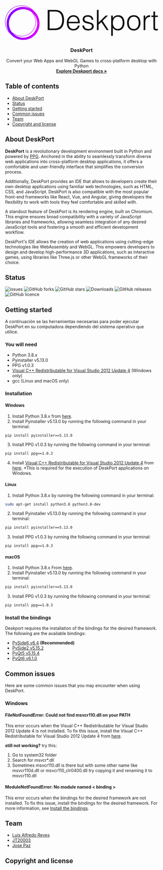 <link href="https://cdn.jsdelivr.net/npm/bootstrap@5.1.3/dist/css/bootstrap.min.css" rel="stylesheet" integrity="sha384-1BmE4kWBq78iYhFldvKuhfTAU6auU8tT94WrHftjDbrCEXSU1oBoqyl2QvZ6jIW3" crossorigin="anonymous">

<p align="center">
  <a href="#">
<svg width="506.35" height="114.14562669071238" viewBox="0 0 369.66666666666663 83.33333333333333" class="css-1j8o68f"><defs id="SvgjsDefs1014"><linearGradient id="SvgjsLinearGradient1019"><stop id="SvgjsStop1020" stop-color="#7f00ff" offset="0"></stop><stop id="SvgjsStop1021" stop-color="#e100ff" offset="1"></stop></linearGradient></defs><g id="SvgjsG1015" featurekey="symbolFeature-0" transform="matrix(0.9259259259259258,0,0,0.9259259259259258,-4.629629629629629,-4.629629629629629)" fill="url(#SvgjsLinearGradient1019)"><path xmlns="http://www.w3.org/2000/svg" fill="url(#SvgjsLinearGradient1019)" d="M95,52c0-12.871-5.692-24.431-14.682-32.318C72.431,10.692,60.871,5,48,5C24.29,5,5,24.29,5,48  c0,12.868,5.69,24.426,14.677,32.313C27.564,89.306,39.126,95,52,95c0.084,0,0.166-0.006,0.25-0.006S52.416,95,52.5,95  C75.972,95,95,75.972,95,52.5c0-0.084-0.006-0.166-0.006-0.25S95,52.084,95,52z M21.828,73.371  c-4.245-5.978-6.77-13.259-6.822-21.121c0.135-20.511,16.732-37.109,37.244-37.244c7.862,0.052,15.144,2.577,21.121,6.822  C80.224,28.473,84.5,37.758,84.5,48c0,20.126-16.374,36.5-36.5,36.5C37.758,84.5,28.473,80.224,21.828,73.371z M6,48  C6,24.841,24.841,6,48,6c9.858,0,18.926,3.422,26.1,9.13C67.637,11.242,60.076,9,52,9C28.29,9,9,28.29,9,52  c0,8.074,2.241,15.633,6.127,22.095C9.421,66.923,6,57.856,6,48z M52,89c-10.08,0-19.227-4.055-25.905-10.615  C32.269,82.854,39.838,85.5,48,85.5c20.678,0,37.5-16.822,37.5-37.5c0-8.162-2.646-15.731-7.115-21.905  C84.945,32.773,89,41.92,89,52C89,72.402,72.402,89,52,89z"></path></g><g id="SvgjsG1016" featurekey="nameFeature-0" transform="matrix(1.6873364480416888,0,0,1.6873364480416888,97.5330302945456,-7.8981695054024605)" fill="#111111"><path d="M13.08 40 l-9.84 0 l0 -28.8 l9.84 0 c3.2 0 6.2 0.2 8.88 2.16 c3.8 2.76 4.8 8.36 4.8 12.2 c0 3.8 -0.84 8.04 -3.48 10.92 c-2.64 2.96 -6.4 3.52 -10.2 3.52 z M5.96 13.52 l0 24.16 l6.52 0 c2.44 0 4.56 -0.16 6.76 -1.32 c3.84 -1.96 4.8 -6.88 4.8 -10.8 c0 -4.2 -0.92 -8.8 -4.96 -10.96 c-1.72 -0.92 -4.2 -1.08 -6.6 -1.08 l-6.52 0 z M33.24 28.2 l13.52 0 c0 -4.04 -2.24 -7.32 -6.56 -7.32 c-4.24 0 -6.48 3.4 -6.96 7.32 z M49.32 30.2 l-16.08 0 c-0.04 4.48 2.36 8.2 6.96 8.2 c3.12 0 5.56 -1.72 6.28 -4.76 l2.68 0 c-1.2 3.92 -3.68 6.92 -8.96 6.92 c-6.64 0 -9.52 -4.72 -9.52 -10.84 c0 -6.04 3.6 -11 9.52 -11 c5.68 0 9.16 4.04 9.12 11.48 z M52.96000000000001 33.519999999999996 l2.44 0 c0.76 3.56 2.6 4.88 6.2 4.88 c3.48 0 5.12 -1.84 5.12 -3.84 c0 -6 -13.28 -1.76 -13.28 -9.92 c0 -3.44 2.68 -5.92 7.28 -5.92 c4.48 0 7.4 1.84 8 6.52 l-2.44 0 c-0.44 -3.2 -2.6 -4.36 -5.6 -4.36 c-3.04 0 -4.68 1.44 -4.68 3.56 c0 5.64 13.28 2.12 13.28 10.08 c0 3.96 -3.56 6.04 -8.44 6.04 s-7.68 -3.12 -7.88 -7.04 z M76.24000000000001 40 l-2.4 0 l0 -28.8 l2.4 0 l0 17.92 l10.16 -9.84 l3.28 0 l-7.76 7.48 l8.68 13.24 l-2.68 0 l-7.76 -11.56 l-3.92 3.72 l0 7.84 z M96.68 29.72 c0 4.68 2.64 8.68 7 8.68 c4.96 0 7.28 -4.2 7.08 -9.4 c-0.04 -5.2 -3.04 -8.12 -7.08 -8.12 c-4.52 0 -7 3.84 -7 8.84 z M96.68 36.68 l0 11.48 l-2.4 0 l0 -28.88 l2.4 0 l0 3.64 l0.08 0 c1.4 -2.72 4.56 -4.2 7.2 -4.2 c6.68 0 9.36 4.76 9.36 10.88 c0 5.8 -2.92 10.96 -9.24 10.96 c-2.92 0 -5.88 -1.36 -7.4 -3.88 z M126.68 40.56 c-5.28 -0.08 -9.6 -3.68 -9.6 -10.92 c0 -6.04 3.2 -10.92 9.6 -10.92 c6.48 0 9.6 4.84 9.6 10.92 c0 6.56 -3.8 10.92 -9.6 10.92 z M133.72 29.64 c-0.04 -4.88 -1.96 -8.76 -7.04 -8.76 c-5.04 0 -7.04 4.28 -7.04 8.76 c0 5.16 2.44 8.76 7.04 8.76 c5.04 0 7.04 -4.32 7.04 -8.76 z M143.20000000000002 29.84 l0 10.16 l-2.4 0 l0 -20.72 l2.4 0 l0 3.88 l0.08 0 c1.32 -3.32 3.28 -4.44 6.76 -4.44 l0 2.6 c-5.4 -0.12 -6.84 3.88 -6.84 8.52 z M161.28 38.12 l0 1.96 c-0.56 0.12 -1.6 0.48 -2.76 0.48 c-2.36 0 -3.68 -1.04 -3.68 -4.12 l0 -15.16 l-2.92 0 l0 -2 l2.92 0 l0 -5.76 l2.4 0 l0 5.76 l3.88 0 l0 2 l-3.88 0 l0 14.2 c0 2.04 0.08 2.92 2.08 2.92 c0.64 0 1.32 -0.12 1.96 -0.28 z"></path></g></svg>
  </a>
</p>

<h3 align="center">DeskPort</h3>

<p align="center">
  Convert your Web Apps and WebGL Games to cross-platform desktop with Python
  <br>
  <a href="#docs"><strong>Explore Deskport docs »</strong></a>
  <br>
</p>

## Table of contents

- [About DeskPort](#about-deskport)
- [Status](#status)
- [Getting started](#getting-started)
- [Common issues](#common-issues)
- [Team](#team)
- [Copyright and license](#copyright-and-license)

## About DeskPort

**DeskPort** is a revolutionary development environment built in Python and powered by [PPG](https://github.com/runesc/ppg). Anchored in the ability to seamlessly transform diverse web applications into cross-platform desktop applications, it offers a comfortable and user-friendly interface that simplifies the conversion process.

Additionally, DeskPort provides an IDE that allows to developers create their own desktop applications using familiar web technologies, such as HTML, CSS, and JavaScript. DeskPort is also compatible with the most popular front-end frameworks like React, Vue, and Angular, giving developers the flexibility to work with tools they feel comfortable and skilled with.

A standout feature of DeskPort is its rendering engine, built on Chromium. This engine ensures broad compatibility with a variety of JavaScript libraries and frameworks, allowing seamless integration of any desired JavaScript tools and fostering a smooth and efficient development workflow.

DeskPort's IDE allows the creation of web applications using cutting-edge technologies like WebAssembly and WebGL. This empowers developers to design and develop high-performance 3D applications, such as interactive games, using libraries like Three.js or other WebGL frameworks of their choice.
## Status

![issues](https://img.shields.io/github/issues/DeskPortApp/DeskPort)
![GitHub forks](https://img.shields.io/github/forks/DeskPortApp/DeskPort)
![GitHub stars](https://img.shields.io/github/stars/DeskPortApp/DeskPort)
![Downloads](https://img.shields.io/github/downloads/DeskPortApp/DeskPort/total)
![GitHub releases](https://img.shields.io/github/v/release/DeskPortApp/DeskPort)
![GitHub licence](	https://img.shields.io/github/license/DeskPortApp/DeskPort)

## Getting started

A continuación se las herramientas necesarias para poder ejecutar DeskPort en su computadora dependiendo del sistema operativo que utilice.

### You will need

- Python 3.8.x
- Pyinstaller v5.13.0
- PPG v1.0.3
- [Visual C++ Redistributable for Visual Studio 2012 Update 4](https://www.microsoft.com/en-us/download/details.aspx?id=30679) (Windows only)
- gcc (Linux and macOS only)

### Installation

#### Windows
1. Install Python 3.8.x from [here](https://www.python.org/downloads/release/python-3810/).
2. Install Pyinstaller v5.13.0 by running the following command in your terminal:
```bash
pip install pyinstaller==5.13.0
```
3. Install PPG v1.0.3 by running the following command in your terminal:
```bash
pip install ppg==1.0.3
```
4. Install [Visual C++ Redistributable for Visual Studio 2012 Update 4](https://www.microsoft.com/en-us/download/details.aspx?id=30679) from [here](https://www.microsoft.com/en-us/download/details.aspx?id=30679). *This is required for the execution of DeskPort applications on Windows.

#### Linux
1. Install Python 3.8.x by running the following command in your terminal:
```bash
sudo apt-get install python3.8 python3.8-dev
```
2. Install Pyinstaller v5.13.0 by running the following command in your terminal:
```bash
pip install pyinstaller==5.13.0
```
3. Install PPG v1.0.3 by running the following command in your terminal:
```bash
pip install ppg==1.0.3
```

#### macOS
1. Install Python 3.8.x From [here](https://www.python.org/downloads/release/python-3810/).
2. Install Pyinstaller v5.13.0 by running the following command in your terminal:
```bash
pip install pyinstaller==5.13.0
```
3. Install PPG v1.0.3 by running the following command in your terminal:
```bash
pip install ppg==1.0.3
```

### Install the bindings

Deskport requires the installation of the bindings for the desired framework. The following are the available bindings:

- [PySide6 v6.4](https://pypi.org/project/PySide6/6.4.0/) **(Recommended)**
- [PySide2 v5.15.2](https://pypi.org/project/PySide2/5.15.2/)
- [PyQt5 v5.15.4](https://pypi.org/project/PyQt5/5.15.4/)
- [PyQt6 v6.1.0](https://pypi.org/project/PyQt6/6.1.0/)

## Common issues
Here are some common issues that you may encounter when using DeskPort.

### Windows
#### FileNotFoundError: Could not find msvcr110.dll on your PATH
This error occurs when the Visual C++ Redistributable for Visual Studio 2012 Update 4 is not installed. To fix this issue, install the Visual C++ Redistributable for Visual Studio 2012 Update 4 from [here](https://www.microsoft.com/en-us/download/details.aspx?id=30679).

**still not working?** try this:
1. Go to system32 folder
2. Search for msvcr*.dll
3. Sometimes msvcr110.dll is there but with some other name like msvcr110d.dll or msvcr110_clr0400.dll try copying it and renaming it to msvcr110.dll

#### ModuleNotFoundError: No module named < binding >
This error occurs when the bindings for the desired framework are not installed. To fix this issue, install the bindings for the desired framework. For more information, see [Install the bindings](#install-the-bindings).


## Team

- [Luis Alfredo Reyes](https://github.com/runesc)
- [JT20003](https://github.com/JT20003)
- [Jose Paz](https://github.com/Ty6Way)

## Copyright and license
